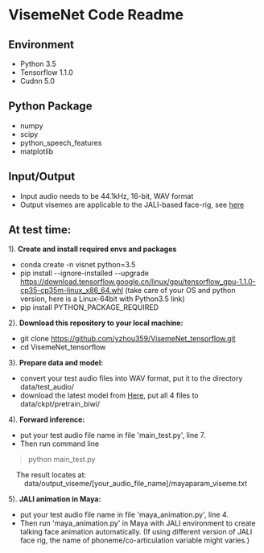 # VisemeNet Code Readme

## Environment

+ Python 3.5 
+ Tensorflow 1.1.0 
+ Cudnn 5.0

## Python Package

+ numpy
+ scipy
+ python_speech_features
+ matplotlib

## Input/Output

+ Input audio needs to be 44.1kHz, 16-bit, WAV format
+ Output visemes are applicable to the JALI-based face-rig, see [here](http://www.dgp.toronto.edu/~elf/jali.html)

## At test time:

1). **Create and install required envs and packages**
  * conda create -n visnet python=3.5
  * pip install --ignore-installed --upgrade https://download.tensorflow.google.cn/linux/gpu/tensorflow_gpu-1.1.0-cp35-cp35m-linux_x86_64.whl (take care of your OS and python version, here is a Linux-64bit with Python3.5 link)
  * pip install PYTHON_PACKAGE_REQUIRED

2). **Download this repository to your local machine:**  
   * git clone https://github.com/yzhou359/VisemeNet_tensorflow.git  
   * cd VisemeNet_tensorflow 

3). **Prepare data and model:**  
   * convert your test audio files into WAV format, put it to the directory data/test_audio/   
   * download the latest model from [Here](https://www.dropbox.com/sh/7nbqgwv0zz8pbk9/AAAghy76GVYDLqPKdANcyDuba?dl=0), put all 4 files to data/ckpt/pretrain_biwi/  

4). **Forward inference:**  
   * put your test audio file name in file 'main_test.py', line 7. 
   * Then run command line

   > python main_test.py
   
   &nbsp; &nbsp; The result locates at:  
   &nbsp; &nbsp; &nbsp; &nbsp; data/output_viseme/[your_audio_file_name]/mayaparam_viseme.txt

5). **JALI animation in Maya:**
   * put your test audio file name in file 'maya_animation.py', line 4.
   * Then run 'maya_animation.py' in Maya with JALI environment to create talking face animation automatically. (If using different version of JALI face rig, the name of phoneme/co-articulation variable might varies.)


